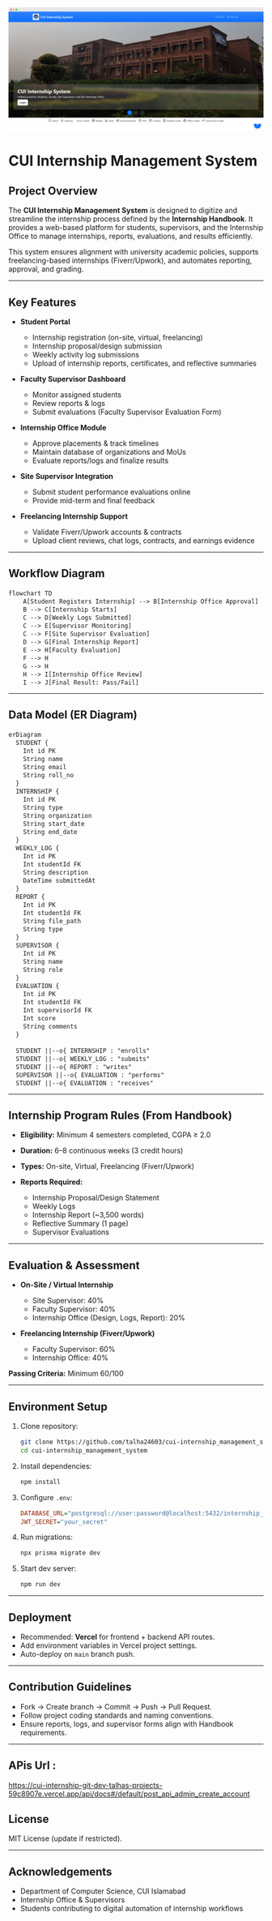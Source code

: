 
![CUI Internship System Banner](https://github.com/ZainulabdeenOfficial/cui_Internship_system_UI/blob/master/cui%20banner%20updated.png?raw=true)


# CUI Internship Management System
## Project Overview

The **CUI Internship Management System** is designed to digitize and streamline the internship process defined by the **Internship Handbook**. It provides a web-based platform for students, supervisors, and the Internship Office to manage internships, reports, evaluations, and results efficiently.

This system ensures alignment with university academic policies, supports freelancing-based internships (Fiverr/Upwork), and automates reporting, approval, and grading.

---

## Key Features

- **Student Portal**
  - Internship registration (on-site, virtual, freelancing)
  - Internship proposal/design submission
  - Weekly activity log submissions
  - Upload of internship reports, certificates, and reflective summaries

- **Faculty Supervisor Dashboard**
  - Monitor assigned students
  - Review reports & logs
  - Submit evaluations (Faculty Supervisor Evaluation Form)

- **Internship Office Module**
  - Approve placements & track timelines
  - Maintain database of organizations and MoUs
  - Evaluate reports/logs and finalize results

- **Site Supervisor Integration**
  - Submit student performance evaluations online
  - Provide mid-term and final feedback

- **Freelancing Internship Support**
  - Validate Fiverr/Upwork accounts & contracts
  - Upload client reviews, chat logs, contracts, and earnings evidence

---

## Workflow Diagram

```mermaid
flowchart TD
    A[Student Registers Internship] --> B[Internship Office Approval]
    B --> C[Internship Starts]
    C --> D[Weekly Logs Submitted]
    C --> E[Supervisor Monitoring]
    C --> F[Site Supervisor Evaluation]
    D --> G[Final Internship Report]
    E --> H[Faculty Evaluation]
    F --> H
    G --> H
    H --> I[Internship Office Review]
    I --> J[Final Result: Pass/Fail]
````

---

## Data Model (ER Diagram)

```mermaid
erDiagram
  STUDENT {
    Int id PK
    String name
    String email
    String roll_no
  }
  INTERNSHIP {
    Int id PK
    String type
    String organization
    String start_date
    String end_date
  }
  WEEKLY_LOG {
    Int id PK
    Int studentId FK
    String description
    DateTime submittedAt
  }
  REPORT {
    Int id PK
    Int studentId FK
    String file_path
    String type
  }
  SUPERVISOR {
    Int id PK
    String name
    String role
  }
  EVALUATION {
    Int id PK
    Int studentId FK
    Int supervisorId FK
    Int score
    String comments
  }

  STUDENT ||--o{ INTERNSHIP : "enrolls"
  STUDENT ||--o{ WEEKLY_LOG : "submits"
  STUDENT ||--o{ REPORT : "writes"
  SUPERVISOR ||--o{ EVALUATION : "performs"
  STUDENT ||--o{ EVALUATION : "receives"
```

---

## Internship Program Rules (From Handbook)

* **Eligibility:** Minimum 4 semesters completed, CGPA ≥ 2.0
* **Duration:** 6–8 continuous weeks (3 credit hours)
* **Types:** On-site, Virtual, Freelancing (Fiverr/Upwork)
* **Reports Required:**

  * Internship Proposal/Design Statement
  * Weekly Logs
  * Internship Report (~3,500 words)
  * Reflective Summary (1 page)
  * Supervisor Evaluations

---

## Evaluation & Assessment

* **On-Site / Virtual Internship**

  * Site Supervisor: 40%
  * Faculty Supervisor: 40%
  * Internship Office (Design, Logs, Report): 20%

* **Freelancing Internship (Fiverr/Upwork)**

  * Faculty Supervisor: 60%
  * Internship Office: 40%

**Passing Criteria:** Minimum 60/100

---

## Environment Setup

1. Clone repository:

   ```bash
   git clone https://github.com/talha24603/cui-internship_management_system.git
   cd cui-internship_management_system
   ```

2. Install dependencies:

   ```bash
   npm install
   ```

3. Configure `.env`:

   ```ini
   DATABASE_URL="postgresql://user:password@localhost:5432/internship_db"
   JWT_SECRET="your_secret"
   ```

4. Run migrations:

   ```bash
   npx prisma migrate dev
   ```

5. Start dev server:

   ```bash
   npm run dev
   ```

---

## Deployment

* Recommended: **Vercel** for frontend + backend API routes.
* Add environment variables in Vercel project settings.
* Auto-deploy on `main` branch push.

---

## Contribution Guidelines

* Fork → Create branch → Commit → Push → Pull Request.
* Follow project coding standards and naming conventions.
* Ensure reports, logs, and supervisor forms align with Handbook requirements.

---

## APis Url :
https://cui-internship-git-dev-talhas-projects-59c8907e.vercel.app/api/docs#/default/post_api_admin_create_account


## License

MIT License (update if restricted).

---

## Acknowledgements

* Department of Computer Science, CUI Islamabad
* Internship Office & Supervisors
* Students contributing to digital automation of internship workflows





